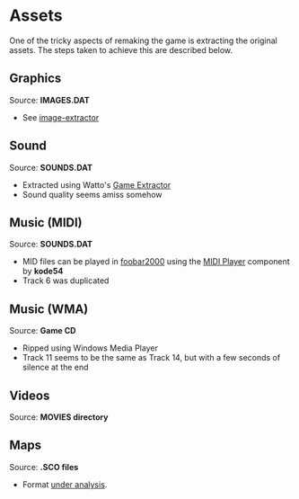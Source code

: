 # Assets

One of the tricky aspects of remaking the game is extracting the original assets. The steps taken to achieve this are described below.

## Graphics

Source: **IMAGES.DAT**

 - See [image-extractor](/image-extractor)

## Sound

Source: **SOUNDS.DAT**

 - Extracted using Watto's [Game Extractor](http://www.watto.org/game_extractor.html)
 - Sound quality seems amiss somehow

## Music (MIDI)

Source: **SOUNDS.DAT**

 - MID files can be played in [foobar2000](https://www.foobar2000.org/) using the [MIDI Player](https://www.foobar2000.org/components/view/foo_midi) component by **kode54**
 - Track 6 was duplicated

## Music (WMA)

Source: **Game CD**

 - Ripped using Windows Media Player
 - Track 11 seems to be the same as Track 14, but with a few seconds of silence at the end

## Videos

Source: **MOVIES directory**

## Maps

Source: **.SCO files**

 - Format [under analysis](/docs/MAPS.md).

